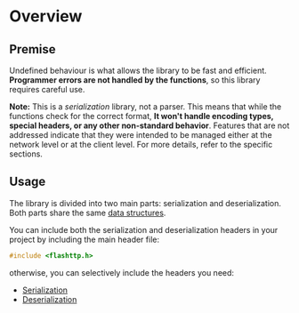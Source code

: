 # Overview

## Premise

Undefined behaviour is what allows the library to be fast and efficient. **Programmer errors are not handled by the functions**, so this library requires careful use. 

**Note:** This is a *serialization* library, not a parser. This means that while the functions check for the correct format, **It won't handle encoding types, special headers, or any other non-standard behavior**. Features that are not addressed indicate that they were intended to be managed either at the network level or at the client level. For more details, refer to the specific sections.

## Usage

The library is divided into two main parts: serialization and deserialization.
Both parts share the same [data structures](data-structures.md).

You can include both the serialization and deserialization headers in your project by including the main header file:

```c
#include <flashttp.h>
```

otherwise, you can selectively include the headers you need:

- [Serialization](serialization.md)
- [Deserialization](deserialization.md)
